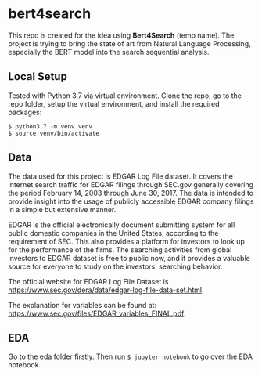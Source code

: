 # bert4search

This repo is created for the idea using __Bert4Search__ (temp name). The project is trying to bring the state of art from Natural Language Processing, especially the BERT model into the search sequential analysis.

## Local Setup

Tested with Python 3.7 via virtual environment. Clone the repo, go to the repo folder, setup the virtual environment, and install the required packages:


```shell
$ python3.7 -m venv venv
$ source venv/bin/activate
```

## Data
The data used for this project is EDGAR Log File dataset. It covers the internet search traffic for EDGAR filings through SEC.gov generally covering the period February 14, 2003 through June 30, 2017.  The data is intended to provide insight into the usage of publicly accessible EDGAR company filings in a simple but extensive manner. 

EDGAR is the official electronically document submitting system for all public domestic companies in the United States, according to the requirement of SEC. This also provides a platform for investors to look up for the performance of the firms. The searching activities from global investors to EDGAR dataset is free to public now, and it provides a valuable source for everyone to study on the investors' searching behavior.

The official website for EDGAR Log File Dataset is https://www.sec.gov/dera/data/edgar-log-file-data-set.html.  

The explanation for variables can be found at: https://www.sec.gov/files/EDGAR_variables_FINAL.pdf.

## EDA
Go to the eda folder firstly. Then run `$ jupyter notebook` to go over the EDA notebook.


